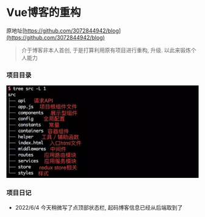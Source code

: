 # Vue博客的重构
原地址[https://github.com/3072844942/blog](https://github.com/3072844942/blog)

> 介于博客非本人首创, 于是打算利用原有项目进行重构, 升级. 以此来锻炼个人能力

### 项目目录
![img.png](src/assets/img/img.png)
### 项目日记
+ 2022/6/4 今天稍微写了点顶部状态栏, 起码博客信息已经从后端取到了
